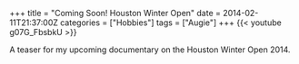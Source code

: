 +++
title = "Coming Soon! Houston Winter Open"
date = 2014-02-11T21:37:00Z
categories = ["Hobbies"]
tags = ["Augie"]
+++
{{< youtube g07G_FbsbkU >}}

A teaser for my upcoming documentary on the Houston Winter Open 2014.